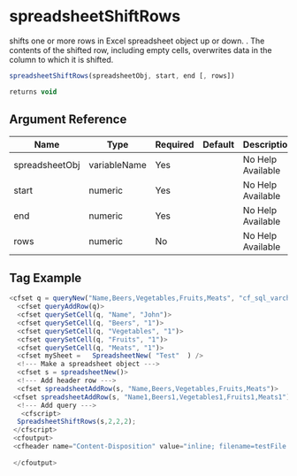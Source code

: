 # spreadsheetShiftRows

 shifts one or more rows in Excel spreadsheet object up or down. . The contents of the shifted row, including empty cells, overwrites data in the column to which it is shifted.

```javascript
spreadsheetShiftRows(spreadsheetObj, start, end [, rows])
```

```javascript
returns void
```

## Argument Reference

| Name | Type | Required | Default | Description |
| --- | --- | --- | --- | --- |
| spreadsheetObj | variableName | Yes |  | No Help Available |
| start | numeric | Yes |  | No Help Available |
| end | numeric | Yes |  | No Help Available |
| rows | numeric | No |  | No Help Available |

## Tag Example

```javascript
<cfset q = queryNew("Name,Beers,Vegetables,Fruits,Meats", "cf_sql_varchar,cf_sql_integer,cf_sql_integer,cf_sql_integer,cf_sql_integer")> 
  <cfset queryAddRow(q)> 
  <cfset querySetCell(q, "Name", "John")> 
  <cfset querySetCell(q, "Beers", "1")> 
  <cfset querySetCell(q, "Vegetables", "1")> 
  <cfset querySetCell(q, "Fruits", "1")> 
  <cfset querySetCell(q, "Meats", "1")> 
  <cfset mySheet =   SpreadsheetNew( "Test"  ) /> 
  <!--- Make a spreadsheet object ---> 
  <cfset s = spreadsheetNew()> 
  <!--- Add header row ---> 
  <cfset spreadsheetAddRow(s, "Name,Beers,Vegetables,Fruits,Meats")> 
 <cfset spreadsheetAddRow(s, "Name1,Beers1,Vegetables1,Fruits1,Meats1")>
  <!--- Add query ---> 
   <cfscript> 
  SpreadsheetShiftRows(s,2,2,2); 
 </cfscript> 
 <cfoutput> 
 <cfheader name="Content-Disposition" value="inline; filename=testFile.xls">  <cfcontent type="application/vnd.msexcel" variable="#SpreadSheetReadBinary(s)#">
 
 </cfoutput>
```
